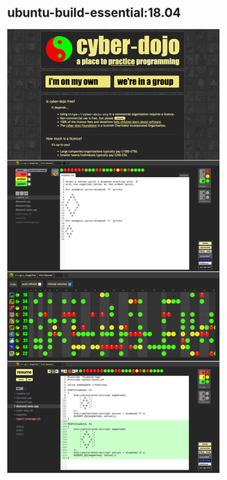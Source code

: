 
# ubuntu-build-essential:18.04

![cyber-dojo.org home page](https://github.com/cyber-dojo/cyber-dojo/blob/master/shared/home_page_snapshot.png)
